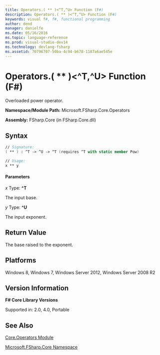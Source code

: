 ```yaml
---
title: Operators.( ** )<^T,^U> Function (F#)
description: Operators.( ** )<^T,^U> Function (F#)
keywords: visual f#, f#, functional programming
author: dend
manager: danielfe
ms.date: 05/16/2016
ms.topic: language-reference
ms.prod: visual-studio-dev14
ms.technology: devlang-fsharp
ms.assetid: 70796707-50ba-4c94-b678-1187a6ae545e 
---
```


# Operators.( ** )<^T,^U> Function (F#)

Overloaded power operator.

**Namespace/Module Path:** Microsoft.FSharp.Core.Operators

**Assembly:** FSharp.Core (in FSharp.Core.dll)


## Syntax

```fsharp
// Signature:
( ** ) : ^T -> ^U -> ^T (requires ^T with static member Pow)

// Usage:
x ** y
```

#### Parameters
*x*
Type: **^T**


The input base.


*y*
Type: **^U**


The input exponent.

## Return Value

The base raised to the exponent.

## Platforms
Windows 8, Windows 7, Windows Server 2012, Windows Server 2008 R2

## Version Information
**F# Core Library Versions**

Supported in: 2.0, 4.0, Portable

## See Also
[Core.Operators Module](Core.Operators-Module-%5BFSharp%5D.md)

[Microsoft.FSharp.Core Namespace](Microsoft.FSharp.Core-Namespace-%5BFSharp%5D.md)